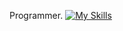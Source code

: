 Programmer.
[![My Skills](https://skillicons.dev/icons?i=js,ts,css,svelte,tailwind,go,lua,neovim,linux)](https://skillicons.dev)
